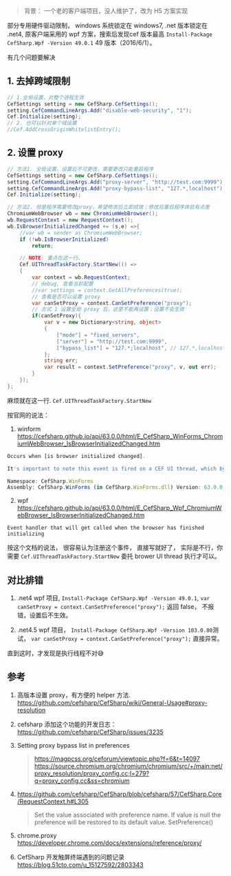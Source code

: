 > 背景： 一个老的客户端项目，没人维护了，改为 H5 方案实现

部分专用硬件驱动限制， windows 系统锁定在 windows7, .net 版本锁定在 .net4, 原客户端采用的 wpf 方案，搜索后发现cef 版本最高 `Install-Package CefSharp.Wpf -Version 49.0.1` 49 版本（2016/6/1）。


有几个问题要解决

## 1. 去掉跨域限制
```cs
// 1.全局设置，对整个进程生效
CefSettings setting = new CefSharp.CefSettings();
setting.CefCommandLineArgs.Add("disable-web-security", "1");
Cef.Initialize(setting);
// 2. 也可以针对单个域设置
//Cef.AddCrossOriginWhitelistEntry();
```

## 2. 设置 proxy
```cs
// 方法1. 全局设置，设置后不可更改，需要更改只能重启程序
CefSettings setting = new CefSharp.CefSettings();
setting.CefCommandLineArgs.Add("proxy-server", "http://test.com:9999");
setting.CefCommandLineArgs.Add("proxy-bypass-list", "127.*,localhost");
Cef.Initialize(setting);

// 方法2. 但是程序需要修改proxy，希望修改后立即成效；修改后重启程序体验有点差
ChromiumWebBrowser wb = new ChromiumWebBrowser();
wb.RequestContext = new RequestContext();
wb.IsBrowserInitializedChanged += (s,e) =>{
    //var wb = sender as ChromiumWebBrowser;
    if (!wb.IsBrowserInitialized)
        return;

    // NOTE: 重点在这一行。 
    Cef.UIThreadTaskFactory.StartNew(() =>
    {
        var context = wb.RequestContext;
        // debug, 查看当前配置
        //var settings = context.GetAllPreferences(true);
        // 查看是否可以设置 proxy
        var canSetProxy = context.CanSetPreference("proxy");
        // 方式 1 设置全局 proxy 后，这里不能再设置；设置不会生效
        if(canSetProxy){
            var v = new Dictionary<string, object>
            {
                ["mode"] = "fixed_servers",
                ["server"] = "http://test.com:9999",
                ["bypass_list"] = "127.*;localhost", // 127.*,localhost #测试逗号分割也是可以的
            };
            string err;
            var result = context.SetPreference("proxy", v, out err);
        }
    });
};
```

麻烦就在这一行. `Cef.UIThreadTaskFactory.StartNew`

按官网的说法：
1. winform
https://cefsharp.github.io/api/63.0.0/html/E_CefSharp_WinForms_ChromiumWebBrowser_IsBrowserInitializedChanged.htm

``` js
Occurs when [is browser initialized changed]. 

It's important to note this event is fired on a CEF UI thread, which by default is not the same as your application UI thread. It is unwise to block on this thread for any length of time as your browser will become unresponsive and/or hang.. To access UI elements you'll need to Invoke/Dispatch onto the UI Thread.

Namespace: CefSharp.WinForms
Assembly: CefSharp.WinForms (in CefSharp.WinForms.dll) Version: 63.0.0.0 (63.0.0.0)
```
2. wpf
https://cefsharp.github.io/api/63.0.0/html/E_CefSharp_Wpf_ChromiumWebBrowser_IsBrowserInitializedChanged.htm

`Event handler that will get called when the browser has finished initializing`

按这个文档的说法， 很容易认为注册这个事件， 直接写就好了， 实际是不行，你需要 `Cef.UIThreadTaskFactory.StartNew` 委托 brower UI thread 执行才可以。

## 对比排错

1. .net4 wpf 项目, `Install-Package CefSharp.Wpf -Version 49.0.1`,
`var canSetProxy = context.CanSetPreference("proxy");` 返回 false， 不报错，设置后不生效。

2. .net4.5 wpf 项目， `Install-Package CefSharp.Wpf -Version 103.0.80`测试，
`var canSetProxy = context.CanSetPreference("proxy");` 直接异常。

直到这时，才发现是执行线程不对😅


## 参考
1. 高版本设置 proxy，有方便的 helper 方法. https://github.com/cefsharp/CefSharp/wiki/General-Usage#proxy-resolution

2. cefsharp 添加这个功能的开发日志： https://github.com/cefsharp/CefSharp/issues/3235

3. Setting proxy bypass list in preferences 

    > https://magpcss.org/ceforum/viewtopic.php?f=6&t=14097
    > https://source.chromium.org/chromium/chromium/src/+/main:net/proxy_resolution/proxy_config.cc;l=279?q=proxy_config.cc&ss=chromium

4.  https://github.com/cefsharp/CefSharp/blob/cefsharp/57/CefSharp.Core/RequestContext.h#L305
    > Set the value associated with preference name. If value is null the preference will be restored to its default value.
    > SetPreference()

5. chrome.proxy  https://developer.chrome.com/docs/extensions/reference/proxy/

6. CefSharp 开发触屏终端遇到的问题记录 https://blog.51cto.com/u_15127592/2803343